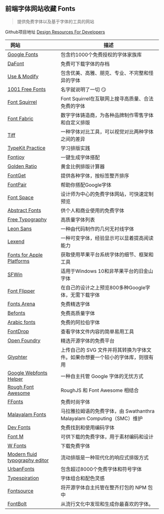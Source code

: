 ## 前端字体网站收藏 Fonts

>提供免费字体以及基于字体的工具的网站

Github项目地址 
[<u>Design Resources For Developers</u>](https://github.com/bradtraversy/design-resources-for-developers#fonts)

| 网站&nbsp; &nbsp; &nbsp; &nbsp; &nbsp; &nbsp; &nbsp; &nbsp; &nbsp; &nbsp; &nbsp; &nbsp; &nbsp; | 描述 |
| ----------------------- | ------------------ |
| [Google Fonts](https://fonts.google.com/)| 包含约1000个免费授权的字体家族库 |
| [DaFont](https://www.dafont.com/)| 免费可下载字体的存档 |
| [Use & Modify](https://usemodify.com/)| 包含优美、高雅、朋克、专业、不完整和怪异的字体 |
| [1001 Free Fonts](https://www.1001freefonts.com/)| 名字就说明了一切 :smirk: |
| [Font Squirrel](https://www.fontsquirrel.com/)| Font Squirrel在互联网上搜寻高质量、合法免费的字体 |
| [Font Fabric](https://www.fontfabric.com/free-fonts/)| 数字字体铸造商，为各种品牌制作零售字体和自定义排版 |
| [Tiff](https://tiff.herokuapp.com/)| 一种字体对比工具，可以视觉对比两种字体之间的差异 |
| [TypeKit Practice](https://practice.typekit.com/)| 学习排版实践 |
| [Fontjoy](https://fontjoy.com/)| 一键生成字体搭配 |
| [Golden Ratio](https://grtcalculator.com/)| 黄金比例排版计算器 |
| [FontGet](https://www.fontget.com/) | 提供各种字体，按标签整齐排序 |
| [FontPair](https://fontpair.co/) | 帮助你搭配Google字体 |
| [Font Space](https://www.fontspace.com/)| 设计师为中心的免费字体网站，可快速定制预览 |
| [Abstract Fonts](http://www.abstractfonts.com/)| 供个人和商业使用的免费字体 |
| [Free Typography](https://freetypography.com/)| 高质量字体列表 |
| [Leon Sans](https://github.com/cmiscm/leonsans/)| 一种由代码制作的几何无衬线字体 |
| [Lexend](https://www.lexend.com/)| 一种可变字体，经验显示可以显着提高阅读能力 |
| [Fonts for Apple Platforms](https://developer.apple.com/fonts/)| 获取使用苹果平台系统字体的细节、框架和工具 |
| [SFWin](https://github.com/blaisck/sfwin/)| 适用于Windows 10和非苹果平台的旧金山字体 |
| [Font Flipper](https://fontflipper.com/)| 在自己的设计之上预览800多种Google字体，无需下载字体 |
| [Fonts Arena](https://fontsarena.com/) | 免费精选字体 |
| [Befonts](https://befonts.com/) | 免费高质量字体 |
| [Arabic fonts](https://arabicfonts.net/) | 免费的阿拉伯字体 |
| [FontDrop](https://fontdrop.info) | 查看字体文件内容的简单易用工具 |
| [Open Foundry](https://open-foundry.com) | 精选开源字体的免费平台 |
| [Glyphter](https://glyphter.com) | 上传自己的 SVG 文件并将其转换为字体文件。如果你想要一个较小的字体库，则很有用 |
| [Google Webfonts Helper](https://google-webfonts-helper.herokuapp.com/fonts) | 一种自主托管 Google 字体的无忧方式 |
| [Rough Font Awesome](https://djamshed.github.io/rough-awesome-font/dist/)| RoughJS 和 Font Awesome 相结合 |
| [FFonts](https://ffonts.net)| 免费时尚字体 |
| [Malayalam Fonts](https://smc.org.in/fonts/)| 马拉雅拉姆语的免费字体，由 Swathanthra Malayalam Computing（SMC）维护 |
| [Dev Fonts](https://devfonts.gafi.dev/)| 免费找到和使用编码字体 |
| [Font M](https://fontm.com/)| 可供下载的免费字体，用于素材编码和设计 |
| [W Fonts](https://www.wfonts.com/)| 下载免费字体 |
| [Modern fluid typography editor](https://modern-fluid-typography.vercel.app/)| 流动排版是一种现代化的响应式排版方式 |
| [UrbanFonts](https://www.urbanfonts.com/) | 包含超过8000个免费字体和符号字体 |
| [Typespiration](https://typespiration.com/)| 字体组合和配色灵感 |
| [Fontsource](https://fontsource.org/) | 将开源字体自主托管在整齐打包的 NPM 包中 |
| [FontBolt](https://www.fontbolt.com/) | 从流行文化中发现和生成你最喜欢的字体。 |